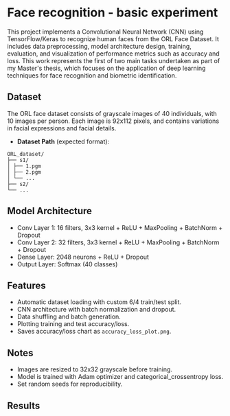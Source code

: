 # Face recognition - basic experiment

This project implements a Convolutional Neural Network (CNN) using TensorFlow/Keras to recognize human faces from the ORL Face Dataset. It includes data preprocessing, model architecture design, training, evaluation, and visualization of performance metrics such as accuracy and loss. This work represents the first of two main tasks undertaken as part of my Master's thesis, which focuses on the application of deep learning techniques for face recognition and biometric identification.

## Dataset

The ORL face dataset consists of grayscale images of 40 individuals, with 10 images per person. Each image is 92x112 pixels, and contains variations in facial expressions and facial details.

- **Dataset Path** (expected format):
```
ORL_dataset/
├── s1/
│ ├── 1.pgm
│ ├── 2.pgm
│ └── ...
├── s2/
└── ...
```

## Model Architecture
- Conv Layer 1: 16 filters, 3x3 kernel + ReLU + MaxPooling + BatchNorm + Dropout
- Conv Layer 2: 32 filters, 3x3 kernel + ReLU + MaxPooling + BatchNorm + Dropout
- Dense Layer: 2048 neurons + ReLU + Dropout
- Output Layer: Softmax (40 classes)

## Features

- Automatic dataset loading with custom 6/4 train/test split.
- CNN architecture with batch normalization and dropout.
- Data shuffling and batch generation.
- Plotting training and test accuracy/loss.
- Saves accuracy/loss chart as `accuracy_loss_plot.png`.

## Notes
- Images are resized to 32x32 grayscale before training.
- Model is trained with Adam optimizer and categorical_crossentropy loss.
- Set random seeds for reproducibility.

## Results

